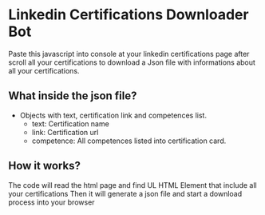 # Linkedin Certifications Downloader Bot
Paste this javascript into console at your linkedin certifications page after scroll all your certifications to download a Json file with informations about all your certifications.

## What inside the json file?
- Objects with text, certification link and competences list.
  - text: Certification name
  - link: Certification url
  - competence: All competences listed into certification card.

## How it works?
The code will read the html page and find UL HTML Element that include all your certifications
Then it will generate a json file and start a download process into your browser